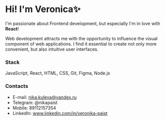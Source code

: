 # Hi! I'm Veronica✨

I'm passionate about Frontend development, but especially I'm in love with **React**!

Web development attracts me with the opportunity to influence the visual component of web applications. 
I find it essential to create not only more convenient, but also intuitive user interfaces.

### Stack
JavaScript, React, HTML, CSS, Git, Figma, Node.js

### Contacts
* E-mail: nika.kuleva@yandex.ru
* Telegram: @nikapaist
* Mobile: 89112157354
* LinkedIn: www.linkedin.com/in/veronika-paist

